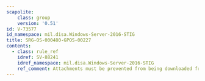 ```yaml
---
scapolite:
    class: group
    version: '0.51'
id: V-73577
id_namespace: mil.disa.Windows-Server-2016-STIG
title: SRG-OS-000480-GPOS-00227
contents:
  - class: rule_ref
    idref: SV-88241
    idref_namespace: mil.disa.Windows-Server-2016-STIG
    ref_comment: Attachments must be prevented from being downloaded from RS ...
---
```


